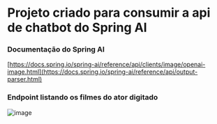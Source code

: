 # Projeto criado para consumir a api de chatbot do Spring AI

### Documentação do Spring AI
[https://docs.spring.io/spring-ai/reference/api/clients/image/openai-image.html](https://docs.spring.io/spring-ai/reference/api/output-parser.html)



### Endpoint listando os filmes do ator digitado

![image](https://github.com/DaviFarias7/SpringAIOutputParser/assets/86566715/3e425b5d-2eff-45c9-a691-9073a09f1e37)


